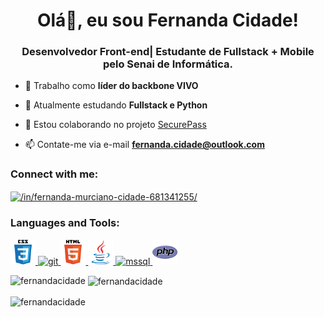 <h1 align="center">Olá👋, eu sou Fernanda Cidade!</h1>
<h3 align="center">Desenvolvedor Front-end| Estudante de Fullstack + Mobile pelo Senai de Informática.</h3>

- 🔭 Trabalho como **líder do backbone VIVO**

- 🌱 Atualmente estudando **Fullstack e Python**

- 👯 Estou colaborando no projeto [SecurePass](https://github.com/orgs/SecurePass-Senai/dashboard)

- 📫 Contate-me via e-mail **fernanda.cidade@outlook.com**

<h3 align="left">Connect with me:</h3>
<p align="left">
<a href="https://linkedin.com/in//in/fernanda-murciano-cidade-681341255/" target="blank"><img align="center" src="https://raw.githubusercontent.com/rahuldkjain/github-profile-readme-generator/master/src/images/icons/Social/linked-in-alt.svg" alt="/in/fernanda-murciano-cidade-681341255/" height="30" width="40" /></a>
</p>

<h3 align="left">Languages and Tools:</h3>
<p align="left"> <a href="https://www.w3schools.com/css/" target="_blank" rel="noreferrer"> <img src="https://raw.githubusercontent.com/devicons/devicon/master/icons/css3/css3-original-wordmark.svg" alt="css3" width="40" height="40"/> </a> <a href="https://git-scm.com/" target="_blank" rel="noreferrer"> <img src="https://www.vectorlogo.zone/logos/git-scm/git-scm-icon.svg" alt="git" width="40" height="40"/> </a> <a href="https://www.w3.org/html/" target="_blank" rel="noreferrer"> <img src="https://raw.githubusercontent.com/devicons/devicon/master/icons/html5/html5-original-wordmark.svg" alt="html5" width="40" height="40"/> </a> <a href="https://www.java.com" target="_blank" rel="noreferrer"> <img src="https://raw.githubusercontent.com/devicons/devicon/master/icons/java/java-original.svg" alt="java" width="40" height="40"/> </a> <a href="https://www.microsoft.com/en-us/sql-server" target="_blank" rel="noreferrer"> <img src="https://www.svgrepo.com/show/303229/microsoft-sql-server-logo.svg" alt="mssql" width="40" height="40"/> </a> <a href="https://www.php.net" target="_blank" rel="noreferrer"> <img src="https://raw.githubusercontent.com/devicons/devicon/master/icons/php/php-original.svg" alt="php" width="40" height="40"/> </a> </p>

<p><img align="left" src="https://github-readme-stats.vercel.app/api/top-langs?username=fernandacidade&show_icons=true&locale=en&layout=compact" alt="fernandacidade" /></p>

<p>&nbsp;<img align="center" src="https://github-readme-stats.vercel.app/api?username=fernandacidade&show_icons=true&locale=en" alt="fernandacidade" /></p>

<p><img align="center" src="https://github-readme-streak-stats.herokuapp.com/?user=fernandacidade&" alt="fernandacidade" /></p>
